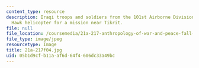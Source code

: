 ```yaml
---
content_type: resource
description: Iraqi troops and soldiers from the 101st Airborne Division board a Black
  Hawk helicopter for a mission near Tikrit.
file: null
file_location: /coursemedia/21a-217-anthropology-of-war-and-peace-fall-2004/05b1d9cfb11aaf6d64f4606dc33a49bc_21a-217f04.jpg
file_type: image/jpeg
resourcetype: Image
title: 21a-217f04.jpg
uid: 05b1d9cf-b11a-af6d-64f4-606dc33a49bc
---
```

